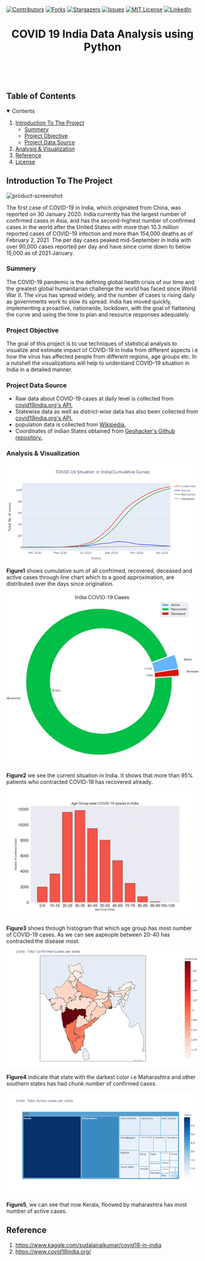 [![Contributors][contributors-shield]][contributors-url]
[![Forks][forks-shield]][forks-url]
[![Stargazers][stars-shield]][stars-url]
[![Issues][issues-shield]][issues-url]
[![MIT License][license-shield]][license-url]
[![LinkedIn][linkedin-shield]][linkedin-url]

<!-- PROJECT LOGO -->
<p align="center">

  <h1 align="center">COVID 19 India Data Analysis using Python</h1>

  <p align="center">
    <br />
    <a href="https://github.com/an-chowdhury/COVID-19-India-Case-Study"></a>
    <br />
    <br />
      </p>
</p>

<!-- TABLE OF CONTENTS -->
## Table of Contents
<details open="open">
  <summary>Contents</summary>
  <ol>
    <li>
      <a href="#Introduction-to-the-project">Introduction To The Project</a>
      <ul>
        <li><a href="#Summery">Summery</a></li>
        <li><a href="#Project-Objective">Project Objective</a></li>
        <li><a href="#Project-Data-Source">Project Data Source</a></li>
      </ul>
    </li>
    <li>
      <a href="#Analysis-&-Visualization">Analysis & Visualization</a>
      <ul>
        </ul>
    </li>
    <li><a href="#Reference">Reference</a></li>
    <li><a href="#license">License</a></li>
  </ol>
</details>

## Introduction To The Project

![product-screenshot]

The first case of COVID-19 in India, which originated from China, was reported on 30 January 2020. India currently has the largest number of confirmed cases in Asia, and has the second-highest number of confirmed cases in the world after the United States with more than 10.3 million reported cases of COVID-19 infection and more than 154,000 deaths as of February 2, 2021. The per day cases peaked mid-September in India with over 90,000 cases reported per day and have since come down to below 15,000 as of 2021 January.
### Summery

The COVID-19 pandemic is the defining global health crisis of our time and the greatest global humanitarian challenge the world has faced since World War II. The virus has spread widely, and the number of cases is rising daily as governments work to slow its spread. India has moved quickly, implementing a proactive, nationwide, lockdown, with the goal of flattening the curve and using the time to plan and resource responses adequately.

### Project Objective
The goal of this project is to use techniques of statistical analysis to visualize and estimate impact of COVID-19 in India from different aspects i.e 
how the virus has affected people from different regions, age groups etc. In a nutshell the visualizations will help to understand COVID-19 situation in India in a detailed manner.  
### Project Data Source
* Raw data about COVID-19 cases at daily level is collected from [covid19india.org's API.](https://api.covid19india.org/) 
* Statewise data as well as district-wise data has also been collected from [covid19india.org's API.](https://api.covid19india.org/)
* population data is collected from [Wikipedia.](https://en.wikipedia.org/wiki/Demographics_of_India)
* Coordinates of indian States obtained from [Geohacker's Github repository.](https://github.com/geohacker/india)

### Analysis & Visualization
![Figure-1]
**Figure1** shows cumulative sum of all confrimed, recovered, deceased and active cases through line chart which to a good approximation, are distributed over the days since origination.

![Figure-2]

**Figure2** we see the current situation in India. It shows that more than 95% patients who contracted COVID-19 has recovered already.

![Figure-3]

**Figure3** shows through histogram that which age group has most number of COVID-19 cases. As we can see aapeople between 20-40 has contracted the disease most.

![Figure-4]

**Figure4** indicate that state with the darkest color i.e Maharashtra and other southern states has had chunk number of confirmed cases.

![Figure-5]

**Figure5**, we can see that now  Kerala, floowed by maharashtra has most number of active cases.

## Reference

1. https://www.kaggle.com/sudalairajkumar/covid19-in-india
2. https://www.covid19india.org/

<!-- MARKDOWN LINKS & IMAGES -->
[contributors-shield]: https://img.shields.io/github/contributors/an-chowdhury/COVID-19-India-Case-Study?style=for-the-badge
[contributors-url]: https://github.com/an-chowdhury/COVID-19-India-Case-Study/graphs/contributors
[forks-shield]: https://img.shields.io/github/forks/an-chowdhury/COVID-19-India-Case-Study?style=for-the-badge
[forks-url]: https://github.com/an-chowdhury/COVID-19-India-Case-Study/network/members
[stars-shield]: https://img.shields.io/github/stars/an-chowdhury/COVID-19-India-Case-Study?style=for-the-badge
[stars-url]: https://github.com/an-chowdhury/COVID-19-India-Case-Study/stargazers
[issues-shield]: https://img.shields.io/github/issues/an-chowdhury/COVID-19-India-Case-Study?style=for-the-badge
[issues-url]: https://github.com/an-chowdhury/COVID-19-India-Case-Study/issues
[license-shield]: https://img.shields.io/github/license/an-chowdhury/COVID-19-India-Case-Study?style=for-the-badge
[license-url]: https://github.com/an-chowdhury/COVID-19-India-Case-Study/blob/master/LICENSE.txt
[linkedin-shield]: https://img.shields.io/badge/-LinkedIn-black.svg?style=for-the-badge&logo=linkedin&colorB=555
[linkedin-url]: https://www.linkedin.com/in/ankan-chowdhury-00bb3b141/
[product-screenshot]: https://i.imgur.com/HdKy1CA.png
[Figure-1]: Insights/India%20Cumulative%20Curve.png
[Figure-2]: Insights/Current%20Situation.jpg
[Figure-3]: Insights/Age%20Group%20Analysis.jpg
[Figure-4]: Insights/Heatmap-India.png
[Figure-5]: Insights/Active%20Cases.png
